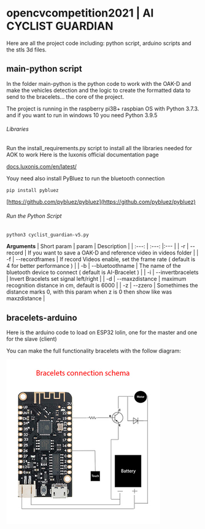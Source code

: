 # opencvcompetition2021 | AI CYCLIST GUARDIAN

Here are all the project code including: python script, arduino scripts and the stls 3d files.

## main-python script

In the folder main-python is the python code to work with the OAK-D and make the vehicles detection and the logic to create the formatted data to send to the bracelets... the core of the project.

The project is running in the raspberry pi3B+ raspbian OS with Python 3.7.3. and if you want to run in windows 10 you need Python 3.9.5

###### Libraries

Run the install_requirements.py script to install all the libraries needed for AOK to work
Here is the luxonis official documentation page 

[docs.luxonis.com/en/latest/](https://docs.luxonis.com/en/latest/)


Youy need also install PyBluez to run the bluetooth connection

	pip install pybluez


[https://github.com/pybluez/pybluez](https://github.com/pybluez/pybluez)


###### Run the Python Script

	python3 cyclist_guardian-v5.py


**Arguments**
| Short param | param | Description |
|     :---:      |     :---:      |:---         |
| -r     | --record  | If you want to save a OAK-D and reference video in videos folder |
| -f     | --recordframes  | If record Videos enable, set the frame rate ( default is 4 for better performance ) |
| -b     | --bluetoothname  | The name of the bluetooth device to connect ( default is AI-Bracelet ) |
| -i     | --invertbracelets  | Invert Bracelets set signal left/right |
| -d     | --maxzdistance  | maximum recognition distance in cm, default is 6000 |
| -z     | --zzero  | Somethimes the distance marks 0, with this param when z is 0 then show like was maxzdistance |


## bracelets-arduino

Here is the arduino code to load on ESP32 lolin, one for the master and one for the slave (client)

You can make the full functionality bracelets with the follow diagram:

![bracelets diagram](https://github.com/vecnostudioar/opencvcompetition2021/blob/main/bracelets-diagram.jpg)

